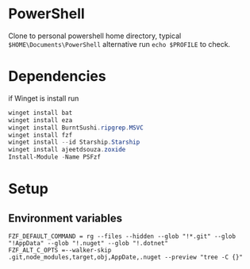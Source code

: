 # PowerShell

Clone to personal powershell home directory, typical `$HOME\Documents\PowerShell` alternative run ```echo $PROFILE``` to check.

# Dependencies

if Winget is install run

```PowerShell
winget install bat
winget install eza
winget install BurntSushi.ripgrep.MSVC
winget install fzf
winget install --id Starship.Starship
winget install ajeetdsouza.zoxide
Install-Module -Name PSFzf
```

# Setup

## Environment variables

```
FZF_DEFAULT_COMMAND = rg --files --hidden --glob "!*.git" --glob "!AppData" --glob "!.nuget" --glob "!.dotnet"  
FZF_ALT_C_OPTS =--walker-skip .git,node_modules,target,obj,AppDate,.nuget --preview "tree -C {}"
```
